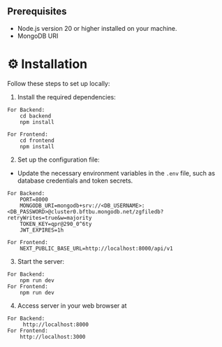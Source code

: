 ## Prerequisites
- Node.js version 20 or higher installed on your machine.
- MongoDB URI

# ⚙ Installation

Follow these steps to set up locally:

1. Install the required dependencies:

```
For Backend:
    cd backend
    npm install

For Frontend:
    cd frontend
    npm install
```

2. Set up the configuration file:
- Update the necessary environment variables in the `.env` file, such as database credentials and token secrets.
```
For Backend:
    PORT=8000
    MONGODB_URI=mongodb+srv://<DB_USERNAME>:<DB_PASSWORD>@cluster0.bftbu.mongodb.net/zgfiledb?retryWrites=true&w=majority
    TOKEN_KEY=qpr@290_0^6ty
    JWT_EXPIRES=1h

For Frontend: 
    NEXT_PUBLIC_BASE_URL=http://localhost:8000/api/v1

```

3. Start the server:
```
For Backend: 
    npm run dev
For Frontend:
    npm run dev 
```

4. Access server in your web browser at
```
For Backend:
     http://localhost:8000
For Frontend:
    http://localhost:3000
```